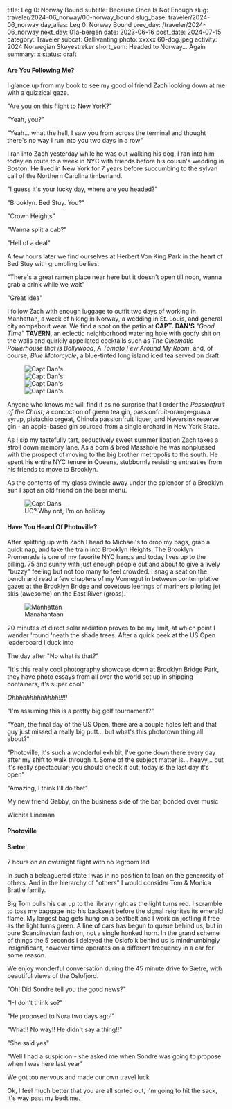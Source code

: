 title: Leg 0: Norway Bound
subtitle: Because Once Is Not Enough
slug: traveler/2024-06_norway/00-norway_bound
slug_base: traveler/2024-06_norway
day_alias: Leg 0: Norway Bound
prev_day: /traveler/2024-06_norway
next_day: 01a-bergen
date: 2023-06-16
post_date: 2024-07-15
category: Traveler
subcat: Gallivanting
photo: xxxxx 60-dog.jpeg
activity: 2024 Norwegian Sk&oslash;yestreker
short_sum: Headed to Norway... Again
summary: x
status: draft

<h4 class="article-subheader">Are You Following Me?</h4>
I glance up from my book to see my good ol friend Zach looking down at me with a
quizzical gaze.

"Are you on this flight to New YorK?"

"Yeah, you?"

"Yeah... what the hell, I saw you from across the terminal and thought there's
no way I run into you two days in a row"

I ran into Zach yesterday while he was out walking his dog. I
ran into him today en route to a week in NYC with friends before his
cousin's wedding in Boston. He lived in New York for 7 years before succumbing
to the sylvan call of the Northern Carolina timberland.

"I guess it's your lucky day, where are you headed?"

"Brooklyn. Bed Stuy. You?"

"Crown Heights"

"Wanna split a cab?"

"Hell of a deal"

A few hours later we find ourselves at Herbert Von King Park in the heart of
Bed Stuy with grumbling bellies.

"There's a great ramen place near here but it doesn't open till noon, wanna grab
a drink while we wait"

"Great idea"

I follow Zach with enough luggage to outfit two days of working in Manhattan, a
week of hiking in Norway, a wedding in St. Louis, and general city rompabout wear.
We find a spot on the patio at **CAPT. DAN'S**
<span class="text-danger">*"Good Time"*</span> **TAVERN**, an eclectic
neighborhood watering hole with goofy shit on the walls and quirkily appellated
cocktails such as *The Cinematic Powerhouse that is Bollywood*, *A Tomato Few
Around My Room*, and, of course, *Blue Motorcycle*, a blue-tinted long island
iced tea served on draft.

<figure class="figure">
	<img class="figure-img img-fluid mt-2 rounded" src="/theme/images/traveler/2024-06_norway/00-capt_dans_ext.jpg" alt="Capt Dan's">
  <div class="row">
    <div class="col-6">
      <img class="figure-img img-fluid mt-2 rounded" src="/theme/images/traveler/2024-06_norway/00-capt_dans_int.jpg" alt="Capt Dan's">
    </div>
    <div class="col-6">
      <img class="figure-img img-fluid mt-2 rounded" src="/theme/images/traveler/2024-06_norway/00-capt_dans_corgi.jpg" alt="Capt Dan's">
    </div>
  </div>
	<img class="figure-img img-fluid mt-2 rounded" src="/theme/images/traveler/2024-06_norway/00-capt_dans_int2.jpg" alt="Capt Dan's">
</figure>

Anyone who knows me will find it as no surprise that I order the *Passionfruit
of the Christ*, a concoction of green tea gin, passionfruit-orange-guava syrup,
pistachio orgeat, Chinola passionfruit liquer, and Neversink reserve gin - an
apple-based gin sourced from a single orchard in New York State.

As I sip my tastefully tart, seductively sweet summer libation Zach takes a
stroll down memory lane. As a born & bred Masshole he was nonplussed with the
prospect of moving to the big brother metropolis to the south. He spent his
entire NYC tenure in Queens, stubbornly resisting entreaties from his friends
to move to Brooklyn.


As the contents of my glass dwindle away under the splendor of a Brooklyn sun I
spot an old friend on the beer menu.

<figure class="figure">
		<img class="figure-img img-fluid mt-2 rounded" src="/theme/images/traveler/2024-06_norway/00-capt_dans_UC.jpg" alt="Capt Dans">
  <figcaption class="figure-caption">UC? Why not, I'm on holiday</figcaption>
</figure>


<h4 class="article-subheader">Have You Heard Of Photoville?</h4>
After splitting up with Zach I head to Michael's to drop my bags, grab a quick
nap, and take the train into Brooklyn Heights. The Brooklyn Promenade is one of
my favorite NYC hangs and today lives up to the billing. 75 and sunny with just
enough people out and about to give a lively "buzzy" feeling but not too many to
feel crowded. I snag a seat on the bench and read a few chapters of my
Vonnegut in between contemplative gazes at the Brooklyn Bridge and
covetous leerings of mariners piloting jet skis (awesome) on the East River
(gross).

<figure class="figure">
		<img class="figure-img img-fluid mt-2 rounded" src="/theme/images/traveler/2024-06_norway/00-bkn_heights.JPEG" alt="Manhattan">
  <figcaption class="figure-caption">Manah&aacute;htaan</figcaption>
</figure>

20 minutes of direct solar radiation proves to be my limit, at which point I
wander 'round 'neath the shade trees. After a quick peek at the US Open
leaderboard I duck into 

The day after 
"No what is that?"

"It's this really cool photography showcase down at Brooklyn Bridge Park, they
have photo essays from all over the world set up in shipping containers, it's
super cool"

*Ohhhhhhhhhhhhh!!!!!*

"I'm assuming this is a pretty big golf tournament?"

"Yeah, the final day of the US Open, there are a couple holes left and that
guy just missed a really big putt... but what's this phototown thing all about?"

"Photoville, it's such a wonderful exhibit, I've gone down there every day
after my shift to walk through it. Some of the subject matter is... heavy...
but it's really spectacular; you should check it out, today is the last day it's
open"

"Amazing, I think I'll do that"

My new friend Gabby, on the business side of the bar, bonded over music

Wichita Lineman





<h4 class="article-subheader">Photoville</h4>



<h4 class="article-subheader">S&aelig;tre</h4>
7 hours on an overnight flight with no legroom led

In such a beleaguered state I was in no position to lean on the generosity of
others. And in the hierarchy of "others" I would consider Tom & Monica Bratlie
family.

Big Tom pulls his car up to the library right as the light turns red. I scramble
to toss my baggage into his backseat before the signal reignites its emerald
flame. My largest bag gets hung on a seatbelt and I work on jostling it free as
the light turns green. A line of cars has begun to queue behind us, but in pure
Scandinavian fashion, not a single honked horn. In the grand scheme of things
the 5 seconds I delayed the Oslofolk behind us is mindnumbingly insignificant,
however time operates on a different frequency in a car for some reason.

We enjoy wonderful conversation during the 45 minute drive to S&aelig;tre, with
beautiful views of the Oslofjord.

"Oh! Did Sondre tell you the good news?"

"I-I don't think so?"

"He proposed to Nora two days ago!"

"What!! No way!! He didn't say a thing!!"

"She said yes"

"Well I had a suspicion - she asked me when Sondre was going to propose when I
was here last year"


We got too nervous and made our own travel luck

Ok, I feel much better that you are all sorted out, I'm going to hit the sack,
it's way past my bedtime.
